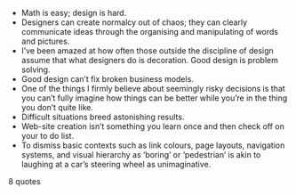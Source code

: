  - Math is easy; design is hard.
 - Designers can create normalcy out of chaos; they can clearly communicate ideas through the organising and manipulating of words and pictures.
 - I’ve been amazed at how often those outside the discipline of design assume that what designers do is decoration. Good design is problem solving.
 - Good design can’t fix broken business models.
 - One of the things I firmly believe about seemingly risky decisions is that you can’t fully imagine how things can be better while you’re in the thing you don’t quite like.
 - Difficult situations breed astonishing results.
 - Web-site creation isn’t something you learn once and then check off on your to do list.
 - To dismiss basic contexts such as link colours, page layouts, navigation systems, and visual hierarchy as ‘boring’ or ‘pedestrian’ is akin to laughing at a car’s steering wheel as unimaginative.

8 quotes